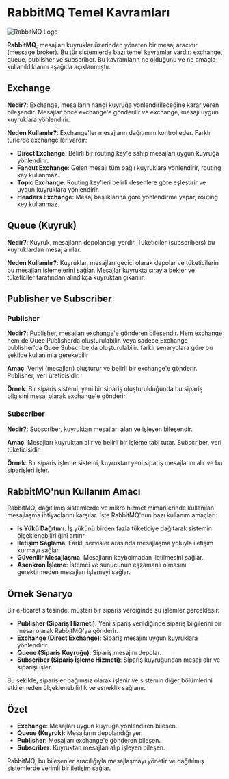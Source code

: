 # RabbitMQ Temel Kavramları

![RabbitMQ Logo](https://upload.wikimedia.org/wikipedia/commons/thumb/7/71/RabbitMQ_logo.svg/220px-RabbitMQ_logo.svg.png)

**RabbitMQ**, mesajları kuyruklar üzerinden yöneten bir mesaj aracıdır (message broker). Bu tür sistemlerde bazı temel kavramlar vardır: exchange, queue, publisher ve subscriber. Bu kavramların ne olduğunu ve ne amaçla kullanıldıklarını aşağıda açıklanmıştır.

## Exchange

**Nedir?**: Exchange, mesajların hangi kuyruğa yönlendirileceğine karar veren bileşendir. Mesajlar önce exchange'e gönderilir ve exchange, mesajı uygun kuyruklara yönlendirir.

**Neden Kullanılır?**: Exchange'ler mesajların dağıtımını kontrol eder. Farklı türlerde exchange'ler vardır:
- **Direct Exchange**: Belirli bir routing key'e sahip mesajları uygun kuyruğa yönlendirir.
- **Fanout Exchange**: Gelen mesajı tüm bağlı kuyruklara yönlendirir, routing key kullanmaz.
- **Topic Exchange**: Routing key'leri belirli desenlere göre eşleştirir ve uygun kuyruklara yönlendirir.
- **Headers Exchange**: Mesaj başlıklarına göre yönlendirme yapar, routing key kullanmaz.

## Queue (Kuyruk)

**Nedir?**: Kuyruk, mesajların depolandığı yerdir. Tüketiciler (subscribers) bu kuyruklardan mesaj alırlar.

**Neden Kullanılır?**: Kuyruklar, mesajları geçici olarak depolar ve tüketicilerin bu mesajları işlemelerini sağlar. Mesajlar kuyrukta sırayla bekler ve tüketiciler tarafından alındıkça kuyruktan çıkarılır.

## Publisher ve Subscriber

### Publisher

**Nedir?**: Publisher, mesajları exchange'e gönderen bileşendir. Hem exchange hem de Quee Publisherda oluşturulabilir. veya sadece Exchange publisher'da Quee Subscribe'da oluşturulabilir. farklı senaryolara göre bu şekilde kullanımla gerekebilir

**Amaç**: Veriyi (mesajları) oluşturur ve belirli bir exchange'e gönderir. Publisher, veri üreticisidir.

**Örnek**: Bir sipariş sistemi, yeni bir sipariş oluşturulduğunda bu sipariş bilgisini mesaj olarak exchange'e gönderir.

### Subscriber

**Nedir?**: Subscriber, kuyruktan mesajları alan ve işleyen bileşendir.

**Amaç**: Mesajları kuyruktan alır ve belirli bir işleme tabi tutar. Subscriber, veri tüketicisidir.

**Örnek**: Bir sipariş işleme sistemi, kuyruktan yeni sipariş mesajlarını alır ve bu siparişleri işler.

## RabbitMQ'nun Kullanım Amacı

RabbitMQ, dağıtılmış sistemlerde ve mikro hizmet mimarilerinde kullanılan mesajlaşma ihtiyaçlarını karşılar. İşte RabbitMQ'nun bazı kullanım amaçları:

- **İş Yükü Dağıtımı**: İş yükünü birden fazla tüketiciye dağıtarak sistemin ölçeklenebilirliğini artırır.
- **İletişim Sağlama**: Farklı servisler arasında mesajlaşma yoluyla iletişim kurmayı sağlar.
- **Güvenilir Mesajlaşma**: Mesajların kaybolmadan iletilmesini sağlar.
- **Asenkron İşleme**: İstemci ve sunucunun eşzamanlı olmasını gerektirmeden mesajları işlemeyi sağlar.

## Örnek Senaryo

Bir e-ticaret sitesinde, müşteri bir sipariş verdiğinde şu işlemler gerçekleşir:

- **Publisher (Sipariş Hizmeti)**: Yeni sipariş verildiğinde sipariş bilgilerini bir mesaj olarak RabbitMQ'ya gönderir.
- **Exchange (Direct Exchange)**: Sipariş mesajını uygun kuyruklara yönlendirir.
- **Queue (Sipariş Kuyruğu)**: Sipariş mesajını depolar.
- **Subscriber (Sipariş İşleme Hizmeti)**: Sipariş kuyruğundan mesajı alır ve siparişi işler.

Bu şekilde, siparişler bağımsız olarak işlenir ve sistemin diğer bölümlerini etkilemeden ölçeklenebilirlik ve esneklik sağlanır.

## Özet

- **Exchange**: Mesajları uygun kuyruğa yönlendiren bileşen.
- **Queue (Kuyruk)**: Mesajların depolandığı yer.
- **Publisher**: Mesajları exchange'e gönderen bileşen.
- **Subscriber**: Kuyruktan mesajları alıp işleyen bileşen.

RabbitMQ, bu bileşenler aracılığıyla mesajlaşmayı yönetir ve dağıtılmış sistemlerde verimli bir iletişim sağlar.
